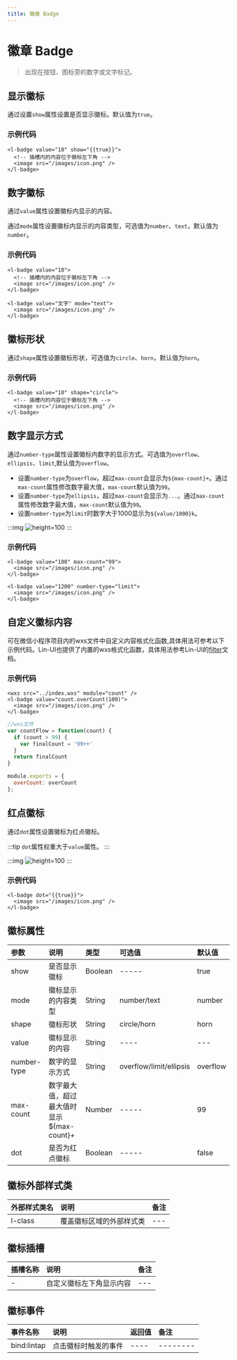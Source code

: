 ```yaml
---
title: 徽章 Badge
---
```


# <H2Icon/> 徽章 Badge

> 出现在按钮、图标旁的数字或文字标记。

## 显示徽标

通过设置`show`属性设置是否显示徽标。默认值为`true`。

### 示例代码

```wxml 
<l-badge value="10" show="{{true}}">
  <!-- 插槽内的内容位于徽标左下角 -->
  <image src="/images/icon.png" />
</l-badge>
```

## 数字徽标

通过`value`属性设置徽标内显示的内容。

通过`mode`属性设置徽标内显示的内容类型，可选值为`number`、`text`，默认值为`number`。

### 示例代码

```wxml 
<l-badge value="10">
  <!-- 插槽内的内容位于徽标左下角 -->
  <image src="/images/icon.png" />
</l-badge>

<l-badge value="文字" mode="text">
  <image src="/images/icon.png" />
</l-badge>
```

## 徽标形状

通过`shape`属性设置徽标形状，可选值为`circle`、`horn`，默认值为`horn`。

### 示例代码

```wxml 
<l-badge value="10" shape="circle">
  <!-- 插槽内的内容位于徽标左下角 -->
  <image src="/images/icon.png" />
</l-badge>
```

## 数字显示方式

通过`number-type`属性设置徽标内数字的显示方式。可选值为`overflow`、`ellipsis`、`limit`,默认值为`overflow`。

* 设置`number-type`为`overflow`，超过`max-count`会显示为`${max-count}+`。通过`max-count`属性修改数字最大值，`max-count`默认值为`99`。
* 设置`number-type`为`ellipsis`，超过`max-count`会显示为`...`。通过`max-count`属性修改数字最大值，`max-count`默认值为`99`。
* 设置`number-type`为`limit`时数字大于1000显示为`${value/1000}k`。

:::img
![height=100](/screenshots/badge/1.png)
:::

### 示例代码

```wxml
<l-badge value="100" max-count="99">
  <image src="/images/icon.png" />
</l-badge>
 
<l-badge value="1200" number-type="limit">
  <image src="/images/icon.png" />
</l-badge>
```

## 自定义徽标内容

可在微信小程序项目内的wxs文件中自定义内容格式化函数,具体用法可参考以下示例代码。Lin-UI也提供了内置的wxs格式化函数，具体用法参考Lin-UI的<a href="/filter/">filter</a>文档。

### 示例代码

```wxml 
<wxs src="../index.wxs" module="count" />
<l-badge value="count.overCount(100)">
  <image src="/images/icon.png" />
</l-badge>
```


```js
//wxs文件
var countFlow = function(count) {
  if (count > 99) {
    var finalCount = '99++'
  }
  return finalCount
}

module.exports = {
  overCount: overCount
};
```

## 红点徽标

通过`dot`属性设置徽标为红点徽标。

:::tip
`dot`属性权重大于`value`属性。
:::

:::img
![height=100](/screenshots/badge/2.png)
:::

### 示例代码

```wxml
<l-badge dot="{{true}}">
  <image src="/images/icon.png" />
</l-badge>
```

## 徽标属性
| 参数   | 说明   | 类型   | 可选值   | 默认值    | 
|:----|:----|:----|:----|:----|
| show   | 是否显示徽标   | Boolean   | -----   | true   | 
| mode   | 徽标显示的内容类型   | String   | number/text  | number   | 
| shape   | 徽标形状   | String   | circle/horn  | horn   | 
| value   |  徽标显示的内容  | String   | ----   | ---  | 
| number-type   |  数字的显示方式  | String   | overflow/limit/ellipsis  | overflow  | 
| max-count | 数字最大值，超过最大值时显示${max-count}+    | Number   | -----   | 99   | 
| dot  | 是否为红点徽标   | Boolean   | -----   | false   | 


## 徽标外部样式类

| 外部样式类名    | 说明    | 备注 |
| :--------- | :----------------- | :----- |
| l-class   | 覆盖徽标区域的外部样式类   | ---   | 

## 徽标插槽

| 插槽名称    | 说明    | 备注 |
| :--------- | :----------------- | :----- |
| -  | 自定义徽标左下角显示内容  | ---   | 

## 徽标事件

| 事件名称   | 说明   | 返回值   | 备注   | 
|:----|:----|:----|:----|
| bind:lintap   | 点击徽标时触发的事件   | ----   | --------   | 

  [1]: http://doc.mini.talelin.com/start/

<RightMenu />